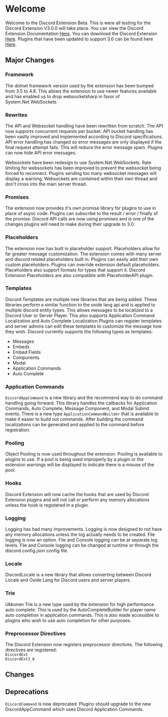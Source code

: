 # Welcome

Welcome to the Discord Extension Beta. 
This is were all testing for the Discord Extension V3.0.0 will take place. 
You can view the Discord Extension Documentation [Here](Extension).
You can download the Discord Extension [Here](https://github.com/dassjosh/DiscordExtensionBeta/raw/main/Extension/Oxide.Ext.Discord.dll).
Plugins that have been updated to support 3.0 can be found here [Here](Plugins/2.0).

## Major Changes

### Framework
The dotnet framework version used by the extension has been bumped from 3.5 to 4.8.
This allows the extension to use newer features available and has enabled us to drop websocketsharp in favor of System.Net.WebSockets

### Rewrites
The API and Websocket handling have been rewritten from scratch.
The API now supports concurrent requests per bucket.
API bucket handling has been vastly improved and implemented according to Discord specifications.
API error handling has changed so error messages are only displayed if the final request attempt fails.
This will reduce the error message spam.
Plugins can now hide API error messages.

Websockets have been redesign to use System.Net.WebSockets.
Rate limiting for websockets has been improved to prevent the websocket being forced to reconnect.
Plugins sending too many websocket messages will display a warning.
Websockets are contained within their own thread and don't cross into the main server thread.

### Promises
The extension now provides it's own promise library for plugins to use in place of async code.
Plugins can subscribe to the result / error / finally of the promise.
Discord API calls are now using promises and is one of the changes plugins will need to make during their upgrade to 3.0.

### Placeholders
The extension now has built in placeholder support.
Placeholders allow for far greater message customization.
The extension comes with many server and discord related placeholders built in.
Plugins can easily add their own custom placeholders.
Plugins can override extension default placeholders.
Placeholders also support formats for types that support it.
Discord Extension Placeholders are also compatible with PlaceholderAPI plugin.

### Templates
Discord Templates are multiple new libraries that are being added.
These libraries perform a similar function to the oxide lang api and is applied to multiple discord entity types.
This allows messages to be localized to a Discord User or Server Player.
This also supports Application Command Localization and Auto Complete Localization
Plugins can register templates and server admins can edit these templates to customize the message how they wish.
Discord currently supports the following types as templates:
- Messages
- Embeds
- Embed Fields
- Components
- Modal
- Application Commands
- Auto Complete

### Application Commands
`DiscordAppCommand` is a new library and the recommend way to do command handling going forward.
This library handles the callbacks for Application Commands, Auto Complete, Message Component, and Modal Submit events.
There is a new type `ApplicationCommandBuilder` that is available to make it easier to build out commands.
After building the command localizations can be generated and applied to the command before registration.

### Pooling
Object Pooling is now used throughout the extension.
Pooling is available to plugins to use.
If a pool is being used improperly by a plugin or the extension warnings will be displayed to indicate there is a misuse of the pool.

### Hooks
Discord Extension will now cache the hooks that are used by Discord Extension plugins and will not call or perform any memory allocations unless the hook is registered in a plugin.

### Logging
Logging has had many improvements.
Logging is now designed to not have any memory allocations unless the log actually needs to be created.
File logging is now an option.
File and Console logging can be at separate log levels.
File and Console logging can be changed at runtime or through the discord.config.json config file.

### Locale
DiscordLocale is a new library that allows converting between Discord Locale and Oxide Lang for Discord users and server players.

### Trie
Ukkonen Trie is a new type used by the extension for high performance auto complete.
This is used by the AutoCompleteBuilder for player name auto completion in application commands.
This is also made accessible to plugins who wish to use auto completion for other purposes.

### Preprocessor Directives
The Discord Extension now registers preprocessor directives. The following directives are registered:  
`DiscordExt`  
`DiscordExt3_0`

## Changes

## Deprecations
`DiscordCommand` is now deprecated. Plugins should upgrade to the new DiscordAppCommand which uses Discord Application Commands.